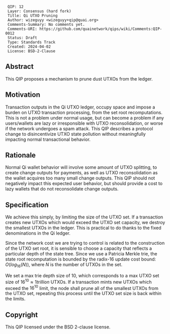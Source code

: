 ```
 QIP: 12
 Layer: Consensus (hard fork)
 Title: Qi UTXO Pruning
 Author: wizeguyy <wizeguyy+qip@quai.org>
 Comments-Summary: No comments yet.
 Comments-URI: https://github.com/quainetwork/qips/wiki/Comments:QIP-0012
 Status: Draft
 Type: Standards Track
 Created: 2024-04-02
 License: BSD-2-Clause
```

## Abstract
This QIP proposes a mechanism to prune dust UTXOs from the ledger.

## Motivation
Transaction outputs in the Qi UTXO ledger, occupy space and impose a burden on
UTXO transaction processing, from the set root recomputations. This is not a
problem under normal usage, but can become a problem if any users/wallets are
lazy or irresponsible with UTXO reconsolidation, or worse if the network
undergoes a spam attack. This QIP describes a protocol change to disincentivize
UTXO state pollution without meaningfully impacting normal transactional
behavior.

## Rationale
Normal Qi wallet behavior will involve some amount of UTXO splitting, to create
change outputs for payments, as well as UTXO reconsolidation as the wallet
acquires too many small change outputs. This QIP should not negatively impact
this expected user behavior, but should provide a cost to lazy wallets that do
not reconsolidate change outputs.

## Specification
We achieve this simply, by limiting the size of the UTXO set. If a transaction
creates new UTXOs which would exceed the UTXO set capacity, we destroy the
smallest UTXOs in the ledger. This is practical to do thanks to the fixed
denominations in the Qi ledger.

Since the network cost we are trying to control is related to the construction
of the UTXO set root, it is sensible to choose a capacity that reflects a
particular depth of the state tree. Since we use a Patricia Merkle trie, the
state root recomputation is bounded by the radix-16 update cost bound:
$O(log_{16}(N))$, where $N$ is the number of UTXOs in the set.

We set a max trie depth size of 10, which corresponds to a max UTXO set size of
$16^{10} \approx 1 trillion$ UTXOs. If a transaction mints new UTXOs which exceed
the $16^10$ limit, the node shall prune all of the smallest UTXOs from the UTXO
set, repeating this process until the UTXO set size is back within the limits.

## Copyright
This QIP licensed under the BSD 2-clause license.
